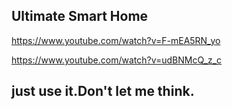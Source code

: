 ## Ultimate Smart Home 
https://www.youtube.com/watch?v=F-mEA5RN_yo


https://www.youtube.com/watch?v=udBNMcQ_z_c


## just use it.Don't let me think.
